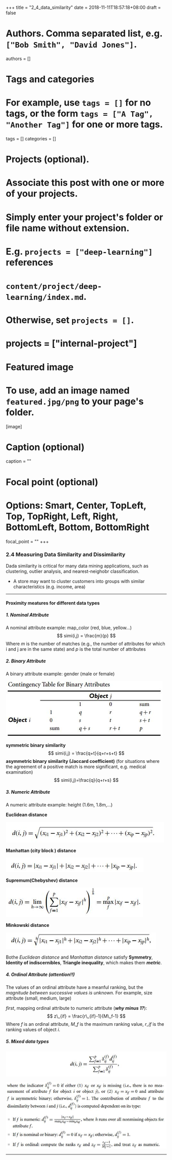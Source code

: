 +++
title = "2_4_data_similarity"
date = 2018-11-11T18:57:18+08:00
draft = false

# Authors. Comma separated list, e.g. `["Bob Smith", "David Jones"]`.
authors = []

# Tags and categories
# For example, use `tags = []` for no tags, or the form `tags = ["A Tag", "Another Tag"]` for one or more tags.
tags = []
categories = []

# Projects (optional).
#   Associate this post with one or more of your projects.
#   Simply enter your project's folder or file name without extension.
#   E.g. `projects = ["deep-learning"]` references 
#   `content/project/deep-learning/index.md`.
#   Otherwise, set `projects = []`.
# projects = ["internal-project"]

# Featured image
# To use, add an image named `featured.jpg/png` to your page's folder. 
[image]
  # Caption (optional)
  caption = ""

  # Focal point (optional)
  # Options: Smart, Center, TopLeft, Top, TopRight, Left, Right, BottomLeft, Bottom, BottomRight
  focal_point = ""
+++

### 2.4 Measuring Data Similarity and Dissimilarity

Dada similarity is critical for many data mining applications, such as clustering,  outlier analysis, and nearest-neighobr classification.

- A store may want to cluster customers into groups with similar characteristics (e.g. income, area)

---

#### Proximity meatures for different data types

##### 1. Nominal Attribute

A nominal attribute example: map_color (red, blue, yellow...)
$$
simi(i,j) = \frac{m}{p}
$$
Where $m$ is the number of matches (e.g., the number of attributes for which i and j are in the same state) and $p$ is the total number of attributes

##### 2. Binary Attribute

A binary attribute example: gender (male or female)

![](./images/2.4.1.jpg)

**symmetric binary similarity** 
$$
simi(i,j) = \frac{q+t}{q+r+s+t}
$$
**asymmetric binary similarity (Jaccard coefficient)** (for situations where the agreement of a positive match is more significant, e.g. medical examination)
$$
simi(i,j)=\frac{q}{q+r+s}
$$

##### 3. Numeric Attribute

A numeric attribute example: height (1.6m, 1.8m,...)

**Euclidean distance**

![](images/2.4.2.jpg)

**Manhattan (city block ) distance**

![](images/2.4.3.jpg)

**Supremum(Chebyshev) distance**

![](images/2.4.5.jpg)

**Minkowski distance**

![](images/2.4.4.jpg)

Bothe *Euclidean distance* and *Manhattan distance* satisfy **Symmetry**, **Identity of indiscernibles**, **Triangle inequality**, which makes them ***metric***.

##### 4. Ordinal Attribute (attention!!)

The values of an ordinal attribute have a meanful ranking, but the *magnitude between successive values is unknown.* For example, size attribute (small, medium, large)

*first*, mapping ordinal attribute to numeric attribute (***why minus 1?***):
$$
z\_{if} = \frac{r\_{if}-1}{M\_f-1}
$$
Where $f$ is an ordinal attribute, $M\_f$ is the maximum ranking value, $r\_{if}$ is the ranking values of object $i$.

##### 5. Mixed data types

![](images/2.4.6.jpg)

![](images/2.4.7.jpg)

---


